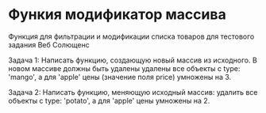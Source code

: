 # Функия модификатор массива
Функция для фильтрации и модификации списка товаров для тестового задания Веб Солющенс

Задача 1: Написать функцию, создающую новый массив из исходного. В новом массиве должны быть удалены удалены все объекты с type: 'mango', а для 'apple' цены (значение поля price) умножены на 3.

Задача 2: Написать функцию, меняющую исходный массив: удалить все объекты с type: 'potato', а для 'apple' цены умножены на 2.
